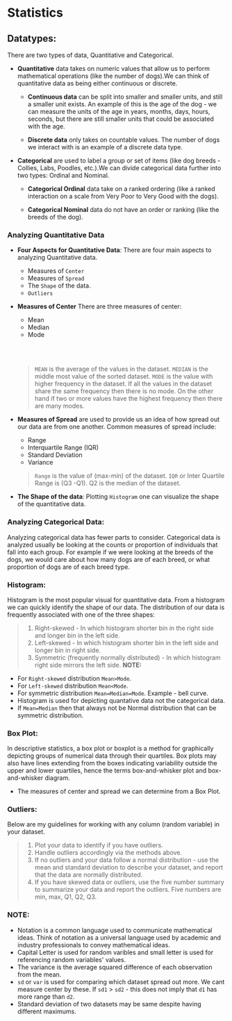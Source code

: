 # Statistics

## Datatypes:
There are two types of data, Quantitative and Categorical.
* **Quantitative** data takes on numeric values that allow us to perform mathematical operations (like the number of dogs).We can think of quantitative data as being either continuous or discrete.

   * **Continuous data** can be split into smaller and smaller units, and still a smaller unit exists. An example of this is the age of the dog - we can measure the units of the age in years, months, days, hours, seconds, but there are still smaller units that could be associated with the age.

   * **Discrete data** only takes on countable values. The number of dogs we interact with is an example of a discrete data type.

* **Categorical** are used to label a group or set of items (like dog breeds - Collies, Labs, Poodles, etc.).We can divide categorical data further into two types: Ordinal and Nominal.

    * **Categorical Ordinal** data take on a ranked ordering (like a ranked interaction on a scale from Very Poor to Very Good with the dogs).

    * **Categorical Nominal** data do not have an order or ranking (like the breeds of the dog).

### Analyzing Quantitative Data
*  **Four Aspects for Quantitative Data**:
   There are four main aspects to analyzing Quantitative data.

   - Measures of `Center`
   - Measures of `Spread`
   - The `Shape` of the data.
   - `Outliers`
   
 * **Measures of Center**
There are three measures of center:

   - Mean
   - Median
   - Mode
   
   <br></br>
   > `MEAN` is the average of the values in the dataset.
   `MEDIAN` is the middle most value of the sorted dataset.
   `MODE` is the value with higher frequency in the dataset. If all the values in the dataset share the same frequency then there is no mode. On the other hand if two or more values have the highest frequency then there are many modes.
   
   
 * **Measures of Spread** are used to provide us an idea of how spread out our data are from one another. Common measures of spread include:

    - Range
    - Interquartile Range (IQR)
    - Standard Deviation
    - Variance 
    > `Range` is the value of (max-min) of the dataset.
    `IQR` or Inter Quartile Range is (Q3 -Q1). Q2 is the median of the dataset.
    
 * **The Shape of the data**:
 Plotting `Histogram` one can visualize the shape of the quantitative data.
 
### Analyzing Categorical Data:
Analyzing categorical data has fewer parts to consider. Categorical data is analyzed usually be looking at the counts or proportion of individuals that fall into each group. For example if we were looking at the breeds of the dogs, we would care about how many dogs are of each breed, or what proportion of dogs are of each breed type.

### Histogram:
Histogram is the most popular visual for quantitative data. From a histogram we can quickly identify the shape of our data. The distribution of our data is frequently associated with one of the three shapes:
> 1. Right-skewed - In which histogram shorter bin in the right side and longer bin in the left side.
> 2. Left-skewed - In which histogram shorter bin in the left side and longer bin in right side.
> 3. Symmetric (frequently normally distributed) - In which histogram right side mirrors the left side.
**NOTE:**
* For `Right-skewed` distribution `Mean>Mode`.
* For `Left-skewed` distribution `Mean<Mode`.
* For symmetric distribution `Mean=Median=Mode`. Example - bell curve.
* Histogram is used for depicting quantative data not the categorical data.
* If `Mean=Median` then that always not be Normal distribution that can be symmetric distribution.

### Box Plot:
In descriptive statistics, a box plot or boxplot is a method for graphically depicting groups of numerical data through their quartiles. Box plots may also have lines extending from the boxes indicating variability outside the upper and lower quartiles, hence the terms box-and-whisker plot and box-and-whisker diagram.
*  The measures of center and spread we can determine from a Box Plot.
### Outliers:
Below are my guidelines for working with any column (random variable) in your dataset.
>1. Plot your data to identify if you have outliers.
>2. Handle outliers accordingly via the methods above.
>3. If no outliers and your data follow a normal distribution - use the mean and standard deviation to describe your dataset, and report that the data are normally distributed.
>4. If you have skewed data or outliers, use the five number summary to summarize your data and report the outliers. Five numbers are min, max, Q1, Q2, Q3.

### NOTE:
* Notation is a common language used to communicate mathematical ideas. Think of notation as a universal language used by academic and industry professionals to convey mathematical ideas.
* Capital Letter is used for random varibles and small letter is used for referencing random variables' values.
* The variance is the average squared difference of each observation from the mean.
* `sd` or `var` is used for comparing which dataset spread out more. We cant measure center by these. If `sd1` > `sd2` - this does not imply that `d1` has more range than `d2`.
* Standard deviation of two datasets may be same despite having different maximums.
